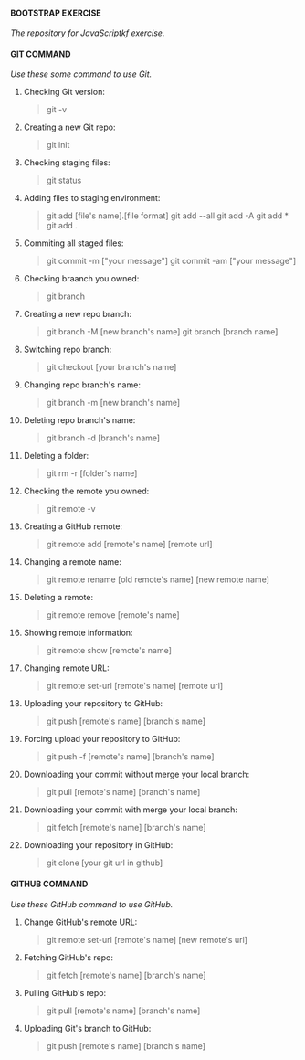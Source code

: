 #### **BOOTSTRAP EXERCISE**
*The repository for JavaScriptkf exercise.*
#### **GIT COMMAND**
*Use these some command to use Git.*
1. Checking Git version:
    > git -v
2. Creating a new Git repo:
    > git init
3. Checking staging files:
    > git status
4. Adding files to staging environment:
    > git add [file's name].[file format]
    > git add --all
    > git add -A
    > git add *
    > git add .
5. Commiting all staged files:
    > git commit -m ["your message"]
    > git commit -am ["your message"]
6. Checking braanch you owned:	
    > git branch
7. Creating a new repo branch:
    > git branch -M [new branch's name]	
    > git branch [branch name]
8. Switching repo branch:
    > git checkout [your branch's name]
9. Changing repo branch's name:
    > git branch -m [new branch's name]
10. Deleting repo branch's name:
    > git branch -d [branch's name]
11. Deleting a folder:
    > git rm -r [folder's name]
12. Checking the remote you owned:
    > git remote -v
13. Creating a GitHub remote:
    > git remote add [remote's name] [remote url]
14. Changing a remote name:
    > git remote rename [old remote's name] [new remote name]
15. Deleting a remote:
    > git remote remove [remote's name]
16. Showing remote information:
    > git remote show [remote's name]
17. Changing remote URL:
    > git remote set-url [remote's name] [remote url]
18. Uploading your repository to GitHub:
    > git push [remote's name] [branch's name]
19. Forcing upload your repository to GitHub:
    > git push -f [remote's name] [branch's name]
20. Downloading your commit without merge your local branch:
    > git pull [remote's name] [branch's name]
21. Downloading your commit with merge your local branch:
    > git fetch [remote's name] [branch's name]
22. Downloading your repository in GitHub:
    > git clone [your git url in github]
#### **GITHUB COMMAND**
*Use these GitHub command to use GitHub.*
1.  Change GitHub's remote URL:
    > git remote set-url [remote's name] [new remote's url]
2.  Fetching GitHub's repo:
    > git fetch [remote's name] [branch's name]
3.  Pulling GitHub's repo:
    > git pull [remote's name] [branch's name]
4.  Uploading Git's branch to GitHub:
    > git push [remote's name] [branch's name]
